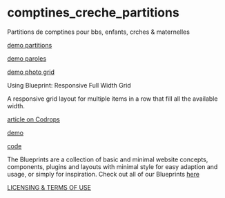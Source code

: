 # comptines_creche_partitions
Partitions de comptines pour b<C3><A9>b<C3><A9>s, enfants, cr<C3><A8>ches &amp; maternelles

[demo partitions](http://isabellema.free.fr/dev/comptines_creche/liste_comptines_svg.html)

[demo paroles](http://isabellema.free.fr/dev/comptines_creche/paroles_comptines_animation.html)

[demo photo grid](http://isabellema.free.fr/dev/comptines_creche/index.html)

Using Blueprint: Responsive Full Width Grid

A responsive grid layout for multiple items in a row that fill all the available width.

[article on Codrops](http://tympanus.net/codrops/?p=14727)

[demo](http://tympanus.net/Blueprints/ResponsiveFullWidthGrid/)

[code](https://github.com/codrops/Blueprint-ResponsiveFullWidthGrid)

The Blueprints are a collection of basic and minimal website concepts, components, plugins and layouts with minimal style for easy adaption and usage, or simply for inspiration.
Check out all of our Blueprints [here](http://tympanus.net/codrops/category/blueprints/)

[LICENSING & TERMS OF USE](http://tympanus.net/codrops/licensing/)
